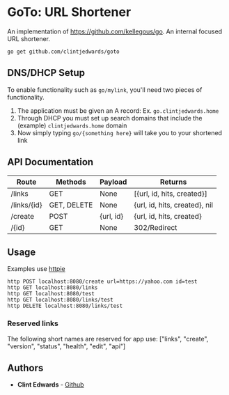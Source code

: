 # GoTo: URL Shortener

An implementation of https://github.com/kellegous/go. An internal focused URL shortener.

```
go get github.com/clintjedwards/goto
```

## DNS/DHCP Setup

To enable functionality such as `go/mylink`, you'll need two pieces of functionality.

1. The application must be given an A record: Ex. `go.clintjedwards.home`
2. Through DHCP you must set up search domains that include the (example) `clintjedwards.home` domain
3. Now simply typing `go/{something here}` will take you to your shortened link

## API Documentation

| Route       | Methods     | Payload   | Returns                       |
| ----------- | ----------- | --------- | ----------------------------- |
| /links      | GET         | None      | [{url, id, hits, created}]    |
| /links/{id} | GET, DELETE | None      | {url, id, hits, created}, nil |
| /create     | POST        | {url, id} | {url, id, hits, created}      |
| /{id}       | GET         | None      | 302/Redirect                  |

## Usage

Examples use [httpie](https://httpie.org/)

```
http POST localhost:8080/create url=https://yahoo.com id=test
http GET localhost:8080/links
http GET localhost:8080/test
http GET localhost:8080/links/test
http DELETE localhost:8080/links/test
```

### Reserved links

The following short names are reserved for app use: ["links", "create", "version", "status", "health", "edit", "api"]

## Authors

- **Clint Edwards** - [Github](https://github.com/clintjedwards)
